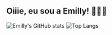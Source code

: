 ## Oiiie, eu sou a Emilly! 🙋🏻✨

![Emilly's GitHub stats](https://github-readme-stats.vercel.app/api?username=EmillyBonfim&show_icons=true&theme=panda)
![Top Langs](https://github-readme-stats.vercel.app/api/top-langs/?username=EmillyBonfim&layout=compact&theme=panda)

<!--
**EmillyBonfim/EmillyBonfim** is a ✨ _special_ ✨ repository because its `README.md` (this file) appears on your GitHub profile.

Here are some ideas to get you started:

- 🔭 I’m currently working on ...
- 🌱 I’m currently learning ...
- 👯 I’m looking to collaborate on ...
- 🤔 I’m looking for help with ...
- 💬 Ask me about ...
- 📫 How to reach me: ...
- 😄 Pronouns: ...
- ⚡ Fun fact: ...
-->
